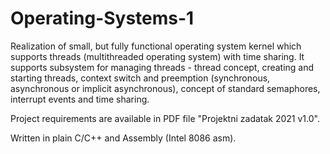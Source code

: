 # Operating-Systems-1

Realization of small, but fully functional operating system kernel which supports threads (multithreaded operating system) with time sharing. It supports subsystem for managing threads - thread concept, creating and starting threads, context switch and preemption (synchronous, asynchronous or implicit asynchronous), concept of standard semaphores, interrupt events and time sharing.

Project requirements are available in PDF file "Projektni zadatak 2021 v1.0".

Written in plain C/C++ and Assembly (Intel 8086 asm).
